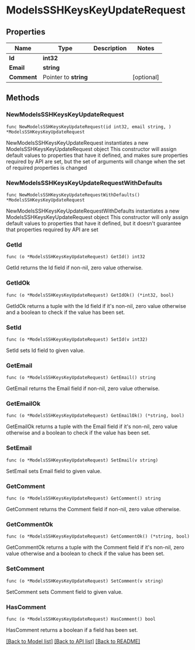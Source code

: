 # ModelsSSHKeysKeyUpdateRequest

## Properties

Name | Type | Description | Notes
------------ | ------------- | ------------- | -------------
**Id** | **int32** |  | 
**Email** | **string** |  | 
**Comment** | Pointer to **string** |  | [optional] 

## Methods

### NewModelsSSHKeysKeyUpdateRequest

`func NewModelsSSHKeysKeyUpdateRequest(id int32, email string, ) *ModelsSSHKeysKeyUpdateRequest`

NewModelsSSHKeysKeyUpdateRequest instantiates a new ModelsSSHKeysKeyUpdateRequest object
This constructor will assign default values to properties that have it defined,
and makes sure properties required by API are set, but the set of arguments
will change when the set of required properties is changed

### NewModelsSSHKeysKeyUpdateRequestWithDefaults

`func NewModelsSSHKeysKeyUpdateRequestWithDefaults() *ModelsSSHKeysKeyUpdateRequest`

NewModelsSSHKeysKeyUpdateRequestWithDefaults instantiates a new ModelsSSHKeysKeyUpdateRequest object
This constructor will only assign default values to properties that have it defined,
but it doesn't guarantee that properties required by API are set

### GetId

`func (o *ModelsSSHKeysKeyUpdateRequest) GetId() int32`

GetId returns the Id field if non-nil, zero value otherwise.

### GetIdOk

`func (o *ModelsSSHKeysKeyUpdateRequest) GetIdOk() (*int32, bool)`

GetIdOk returns a tuple with the Id field if it's non-nil, zero value otherwise
and a boolean to check if the value has been set.

### SetId

`func (o *ModelsSSHKeysKeyUpdateRequest) SetId(v int32)`

SetId sets Id field to given value.


### GetEmail

`func (o *ModelsSSHKeysKeyUpdateRequest) GetEmail() string`

GetEmail returns the Email field if non-nil, zero value otherwise.

### GetEmailOk

`func (o *ModelsSSHKeysKeyUpdateRequest) GetEmailOk() (*string, bool)`

GetEmailOk returns a tuple with the Email field if it's non-nil, zero value otherwise
and a boolean to check if the value has been set.

### SetEmail

`func (o *ModelsSSHKeysKeyUpdateRequest) SetEmail(v string)`

SetEmail sets Email field to given value.


### GetComment

`func (o *ModelsSSHKeysKeyUpdateRequest) GetComment() string`

GetComment returns the Comment field if non-nil, zero value otherwise.

### GetCommentOk

`func (o *ModelsSSHKeysKeyUpdateRequest) GetCommentOk() (*string, bool)`

GetCommentOk returns a tuple with the Comment field if it's non-nil, zero value otherwise
and a boolean to check if the value has been set.

### SetComment

`func (o *ModelsSSHKeysKeyUpdateRequest) SetComment(v string)`

SetComment sets Comment field to given value.

### HasComment

`func (o *ModelsSSHKeysKeyUpdateRequest) HasComment() bool`

HasComment returns a boolean if a field has been set.


[[Back to Model list]](../README.md#documentation-for-models) [[Back to API list]](../README.md#documentation-for-api-endpoints) [[Back to README]](../README.md)


